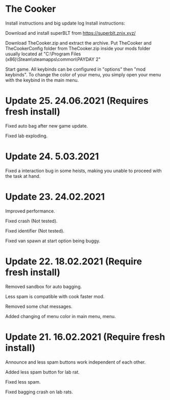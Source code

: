 # The Cooker
Install instructions and big update log
Install instructions:

Download and install superBLT from https://superblt.znix.xyz/

Download TheCooker.zip and extract the archive. Put TheCooker and TheCookerConfig folder from TheCooker.zip inside your mods folder usually located at "C:\Program Files (x86)\Steam\steamapps\common\PAYDAY 2"

Start game. All keybinds can be configured in "options" then "mod keybinds".
To change the color of your menu, you simply open your menu with the keybind in the main menu.

# Update 25. 24.06.2021 (Requires fresh install)

Fixed auto bag after new game update.

Fixed lab exploding.

# Update 24. 5.03.2021

Fixed a interaction bug in some heists, making you unable to proceed with the task at hand.

# Update 23. 24.02.2021

Improved performance.

Fixed crash (Not tested).

Fixed identifier (Not tested).

Fixed van spawn at start option being buggy.

# Update 22. 18.02.2021 (Require fresh install)

Removed sandbox for auto bagging. 

Less spam is compatible with cook faster mod.

Removed some chat messages.

Added changing of menu color in main menu, menu.

# Update 21. 16.02.2021 (Require fresh install)

Announce and less spam buttons work independent of each other.

Added less spam button for lab rat.

Fixed less spam.

Fixed bagging crash on lab rats.
